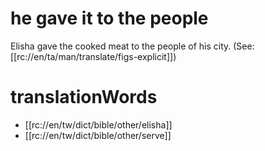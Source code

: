 # he gave it to the people

Elisha gave the cooked meat to the people of his city. (See: [[rc://en/ta/man/translate/figs-explicit]])

# translationWords

* [[rc://en/tw/dict/bible/other/elisha]]
* [[rc://en/tw/dict/bible/other/serve]]